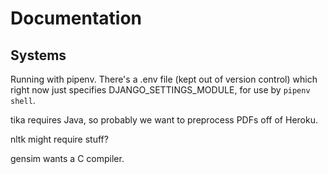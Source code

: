 # Documentation

## Systems

Running with pipenv. There's a .env file (kept out of version control) which right now just specifies DJANGO_SETTINGS_MODULE, for use by `pipenv shell`.

tika requires Java, so probably we want to preprocess PDFs off of Heroku.

nltk might require stuff?

gensim wants a C compiler.
